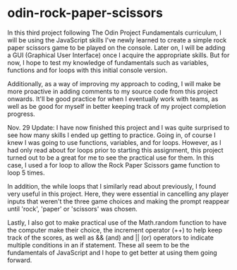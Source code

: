 # odin-rock-paper-scissors

In this third project following The Odin Project Fundamentals curriculum, I will be using the JavaScript skills I've newly learned to create a simple rock paper scissors game to be played on the console. Later on, I will be adding a GUI (Graphical User Interface) once I acquire the appropriate skills. But for now, I hope to test my knowledge of fundamentals such as variables, functions and for loops with this initial console version. 

Additionally, as a way of improving my approach to coding, I will make be more proactive in adding comments to my source code from this project onwards. It'll be good practice for when I eventually work with teams, as well as be good for myself in better keeping track of my project completion progress. 

Nov. 29 Update:
I have now finished this project and I was quite surprised to see how many skills I ended up getting to practice. Going in, of course I knew I was going to use functions, variables, and for loops. However, as I had only read about for loops prior to starting this assignment, this project turned out to be a great for me to see the practical use for them. In this case, I used a for loop to allow the Rock Paper Scissors game function to loop 5 times.

In addition, the while loops that I similarly read about previously, I found very useful in this project. Here, they were essential in cancelling any player inputs that weren't the three game choices and making the prompt reappear until 'rock', 'paper' or 'scissors' was chosen. 

Lastly, I also got to make practical use of the Math.random function to have the computer make their choice, the increment operator (++) to help keep track of the scores, as well as && (and) and || (or) operators to indicate multiple conditions in an if statement. These all seem to be the fundamentals of JavaScript and I hope to get better at using them going forward. 